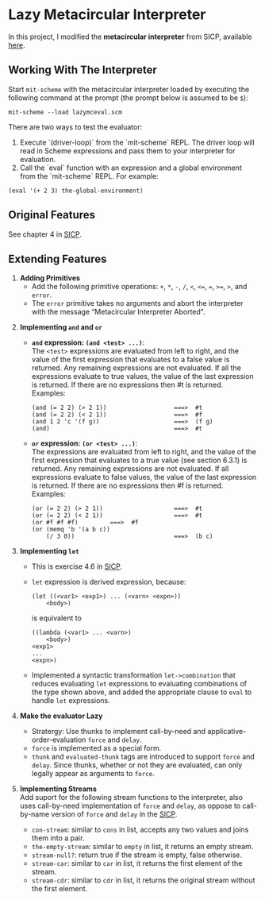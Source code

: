 <h1 id="lazy-metacircular-interpreter">Lazy Metacircular Interpreter</h1>

<p>In this project, I modified the <strong>metacircular interpreter</strong> from SICP, available <a href="http://mitpress.mit.edu/sicp/code/ch4-mceval.scm">here</a>.</p>



<h2 id="working-with-the-interpreter">Working With The Interpreter</h2>

<p>Start <code>mit-scheme</code> with the metacircular interpreter loaded by executing the following command at the prompt (the prompt below is assumed to be <code>$</code>):</p>

<p><code>mit-scheme --load lazymceval.scm</code></p>

<p>There are two ways to test the evaluator:</p>

<ol>
    <li>Execute `(driver-loop)` from the `mit-scheme` REPL. The driver loop will read in Scheme expressions and pass them to your interpreter for evaluation.</li>
    <li>Call the `eval` function with an expression and a global environment from the `mit-scheme` REPL. For example:</li>
</ol>

<pre><code>(eval '(+ 2 3) the-global-environment)
</code></pre>



<h2 id="original-features">Original Features</h2>

<p>See chapter 4 in <a href="https://sicpebook.files.wordpress.com/2011/06/sicp.pdf">SICP</a>.</p>



<h2 id="extending-features">Extending Features</h2>

<ol>
<li><strong>Adding Primitives</strong> <br>
<ul><li>Add the following primitive operations:  <code>+</code>, <code>*</code>, <code>-</code>, <code>/</code>, <code>&lt;</code>, <code>&lt;=</code>, <code>=</code>, <code>&gt;=</code>, <code>&gt;</code>, and <code>error</code>.</li>
<li>The <code>error</code> primitive takes no arguments and abort the interpreter with the message “Metacircular Interpreter Aborted”.</li></ul></li>
<li><p><strong>Implementing <code>and</code> and <code>or</code></strong></p>

<ul><li><p><strong><code>and</code> expression: <code>(and &lt;test&gt; ...)</code></strong>: <br>
The <code>&lt;test&gt;</code> expressions are evaluated from left to right, and the value of the first expression that evaluates to a false value is returned. Any remaining expressions are not evaluated. If all the expressions evaluate to true values, the value of the last expression is returned. If there are no expressions then #t is returned. <br>
Examples: </p>

<pre class="prettyprint"><code class=" hljs php">(<span class="hljs-keyword">and</span> (= <span class="hljs-number">2</span> <span class="hljs-number">2</span>) (&gt; <span class="hljs-number">2</span> <span class="hljs-number">1</span>))                   ===&gt;  <span class="hljs-comment">#t</span>
(<span class="hljs-keyword">and</span> (= <span class="hljs-number">2</span> <span class="hljs-number">2</span>) (&lt; <span class="hljs-number">2</span> <span class="hljs-number">1</span>))                   ===&gt;  <span class="hljs-comment">#f</span>
(<span class="hljs-keyword">and</span> <span class="hljs-number">1</span> <span class="hljs-number">2</span> <span class="hljs-string">'c '</span>(f g))                     ===&gt;  (f g)
(<span class="hljs-keyword">and</span>)                                   ===&gt;  <span class="hljs-comment">#t</span></code></pre></li>
<li><p><strong><code>or</code> expression: <code>(or &lt;test&gt; ...)</code></strong>: <br>
The  expressions are evaluated from left to right, and the value of the first expression that evaluates to a true value (see section 6.3.1) is returned. Any remaining expressions are not evaluated. If all expressions evaluate to false values, the value of the last expression is returned. If there are no expressions then #f is returned. <br>
Examples:</p>

<pre class="prettyprint"><code class=" hljs php">(<span class="hljs-keyword">or</span> (= <span class="hljs-number">2</span> <span class="hljs-number">2</span>) (&gt; <span class="hljs-number">2</span> <span class="hljs-number">1</span>))                    ===&gt;  <span class="hljs-comment">#t</span>
(<span class="hljs-keyword">or</span> (= <span class="hljs-number">2</span> <span class="hljs-number">2</span>) (&lt; <span class="hljs-number">2</span> <span class="hljs-number">1</span>))                    ===&gt;  <span class="hljs-comment">#t</span>
(<span class="hljs-keyword">or</span> <span class="hljs-comment">#f #f #f)         ===&gt;  #f</span>
(<span class="hljs-keyword">or</span> (memq <span class="hljs-string">'b '</span>(a b c)) 
    (/ <span class="hljs-number">3</span> <span class="hljs-number">0</span>))                            ===&gt;  (b c)</code></pre></li></ul></li>
<li><p><strong>Implementing <code>let</code></strong></p>

<ul><li>This is exercise 4.6 in <a href="http://mitpress.mit.edu/sicp/code/ch4-mceval.scm">SICP</a>.</li>
<li><p><code>let</code> expression is derived expression, because:</p>

<pre class="prettyprint"><code class=" hljs r">(let ((&lt;var1&gt; &lt;exp1&gt;) <span class="hljs-keyword">...</span> (&lt;varn&gt; &lt;expn&gt;))
    &lt;body&gt;) </code></pre>

<p>is equivalent to</p>

<pre class="prettyprint"><code class=" hljs r">((lambda (&lt;var1&gt; <span class="hljs-keyword">...</span> &lt;varn&gt;) 
    &lt;body&gt;)
&lt;exp1&gt;
<span class="hljs-keyword">...</span>
&lt;expn&gt;)</code></pre></li>
<li><p>Implemented a syntactic transformation <code>let-&gt;combination</code> that reduces evaluating <code>let</code> expressions to evaluating combinations of the type shown above, and added the appropriate clause to <code>eval</code> to handle <code>let</code> expressions.</p></li></ul></li>
<li><p><strong>Make the evaluator Lazy</strong></p>

<ul><li>Stratergy: Use thunks to implement call-by-need and applicative-order-evaluation <code>force</code> and <code>delay</code>.</li>
<li><code>force</code> is implemented as a special form.</li>
<li><code>thunk</code> and <code>evaluated-thunk</code> tags are introduced to support <code>force</code> and <code>delay</code>. Since thunks, whether or not they are evaluated, can only legally appear as arguments to <code>force</code>. </li></ul></li>
<li><p><strong>Implementing Streams</strong> <br>
Add suport for the following stream functions to the interpreter, also uses call-by-need implementation of <code>force</code> and <code>delay</code>, as oppose to call-by-name version of <code>force</code> and <code>delay</code> in the <a href="http://mitpress.mit.edu/sicp/code/ch4-mceval.scm">SICP</a>.</p>

<ul><li><code>con-stream</code>: similar to <code>cons</code> in list, accepts any two values and joins them into a pair.</li>
<li><code>the-empty-stream</code>: similar to <code>empty</code> in list, it returns an empty stream.</li>
<li><code>stream-null?</code>: return true if the stream is empty, false otherwise.</li>
<li><code>stream-car</code>: similar to <code>car</code> in list, it returns the first element of the stream.</li>
<li><code>stream-cdr</code>: similar to <code>cdr</code> in list, it returns the original stream without the first element.</li></ul></li>
</ol>
